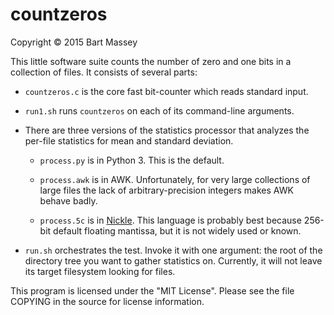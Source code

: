 # countzeros
Copyright © 2015 Bart Massey

This little software suite counts the number of zero and one
bits in a collection of files. It consists of several parts:

* `countzeros.c` is the core fast bit-counter which reads
  standard input.

* `run1.sh` runs `countzeros` on each of its command-line arguments.

* There are three versions of the statistics processor that
  analyzes the per-file statistics for mean and standard
  deviation.

  * `process.py` is in Python 3. This is the default.

  * `process.awk` is in AWK. Unfortunately, for very large
    collections of large files the lack of
    arbitrary-precision integers makes AWK behave badly.

  * `process.5c` is in [Nickle](http://nickle.org). This
    language is probably best because 256-bit default floating
    mantissa, but it is not widely used or known.

* `run.sh` orchestrates the test. Invoke it with one
   argument: the root of the directory tree you want
   to gather statistics on. Currently, it will not leave
   its target filesystem looking for files.

This program is licensed under the "MIT License".  Please
see the file COPYING in the source for license information.
